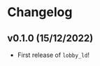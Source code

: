 # Changelog

<!--next-version-placeholder-->

## v0.1.0 (15/12/2022)

- First release of `lobby_ld`!